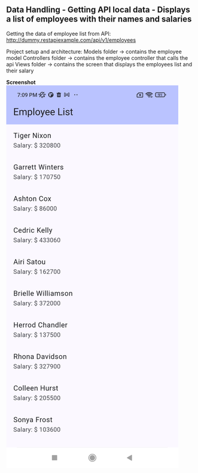 ## Data Handling - Getting API local data - Displays a list of employees with their names and salaries

Getting the data of employee list from API: http://dummy.restapiexample.com/api/v1/employees

Project setup and architecture:
Models folder -> contains the employee model
Controllers folder -> contains the employee controller that calls the api
Views folder -> contains the screen that displays the employees list and their salary

**Screenshot**
![alt text](flutter_01.png)